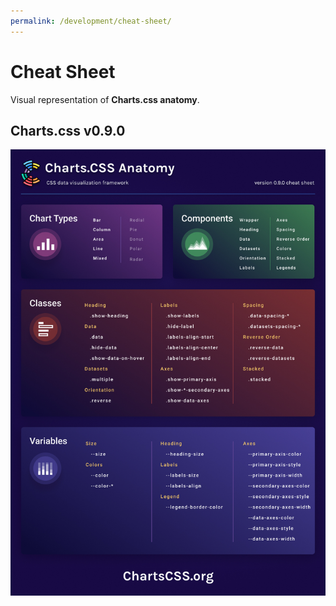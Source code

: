 ```yaml
---
permalink: /development/cheat-sheet/
---
```


# Cheat Sheet

Visual representation of **Charts.css anatomy**.

## Charts.css v0.9.0

<a href="/assets/pdf/charts-css-anatomy-0-9-0.pdf" target="_blank">
  <img src="/assets/img/charts-css-anatomy-0-9-0.jpg" title="Charts.css 0.9.0 Anatomy">
</a>
